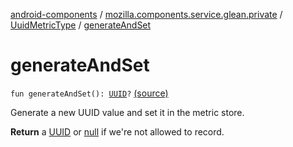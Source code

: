 [android-components](../../index.md) / [mozilla.components.service.glean.private](../index.md) / [UuidMetricType](index.md) / [generateAndSet](./generate-and-set.md)

# generateAndSet

`fun generateAndSet(): `[`UUID`](https://developer.android.com/reference/java/util/UUID.html)`?` [(source)](https://github.com/mozilla-mobile/android-components/blob/master/components/service/glean/src/main/java/mozilla/components/service/glean/private/UuidMetricType.kt#L39)

Generate a new UUID value and set it in the metric store.

**Return**
a [UUID](https://developer.android.com/reference/java/util/UUID.html) or [null](#) if we're not allowed to record.

